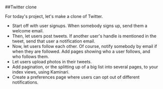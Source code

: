 ##Twitter clone

For today's project, let's make a clone of Twitter.

- Start off with user signups. When somebody signs up, send them a welcome email.
- Then, let users post tweets. If another user's handle is mentioned in the tweet, send that user a notification email.
- Now, let users follow each other. Of course, notify somebody by email if when they are followed. Add pages showing who a user follows, and who follows them.
- Let users upload photos in their tweets.
- Add pagination, or the splitting up of a big list into several pages, to your index views, using Kaminari.
- Create a preferences page where users can opt out of different notifications.
